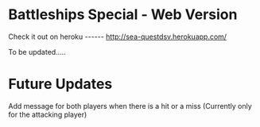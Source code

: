 Battleships Special - Web Version
===================

Check it out on heroku ------ http://sea-questdsv.herokuapp.com/


To be updated.....

Future Updates
==============

Add message for both players when there is a hit or a miss
(Currently only for the attacking player)
